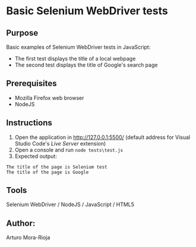 # Basic Selenium WebDriver tests

## Purpose
Basic examples of Selenium WebDriver tests in JavaScript:
- The first test displays the title of a local webpage
- The second test displays the title of Google's search page

## Prerequisites
- Mozilla Firefox web browser
- NodeJS

## Instructions
1. Open the application in http://127.0.0.1:5500/ (default address for Visual Studio Code's *Live Server* extension)
2. Open a console and run `node tests\test.js`
3. Expected output:
```
The title of the page is Selenium test
The title of the page is Google
```

## Tools
Selenium WebDriver / NodeJS / JavaScript / HTML5

## Author:
Arturo Mora-Rioja